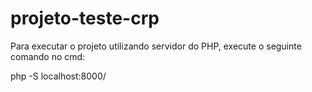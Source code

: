 # projeto-teste-crp

Para executar o projeto utilizando servidor do PHP, execute o seguinte comando no cmd:

php -S localhost:8000/
